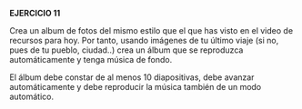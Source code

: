 **EJERCICIO 11**

Crea un album de fotos del mismo estilo que el que has visto en el video de recursos para hoy. Por tanto, usando imágenes de tu último viaje (si no, pues de tu pueblo, ciudad..) crea un álbum que se reproduzca automáticamente y tenga música de fondo.

El álbum debe constar de al menos 10 diapositivas, debe avanzar automáticamente y debe reproducir la música también de un modo automático.
<!--stackedit_data:
eyJoaXN0b3J5IjpbMjAwNjI5MTMwNF19
-->